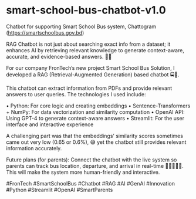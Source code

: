 # smart-school-bus-chatbot-v1.0
Chatbot for supporting Smart School Bus system, Chattogram (https://smartschoolbus.gov.bd)

RAG Chatbot is not just about searching exact info from a dataset; it enhances AI by retrieving relevant knowledge to generate context-aware, accurate, and evidence-based answers. 🚀🤖

For our company FronTech’s new project Smart School Bus Solution, I developed a RAG (Retrieval-Augmented Generation) based chatbot 🚍🤖.

This chatbot can extract information from PDFs and provide relevant answers to user queries. The technologies I used include:

• Python: For core logic and creating embeddings
• Sentence-Transformers + NumPy: For data vectorization and similarity computation
• OpenAI API: Using GPT-4 to generate context-aware answers
• Streamlit: For the user interface and interactive experience

A challenging part was that the embeddings’ similarity scores sometimes came out very low (0.65 or 0.6%), 😅 yet the chatbot still provides relevant information accurately.

Future plans (for parents): Connect the chatbot with the live system so parents can track bus location, departure, and arrival in real-time 📍👨‍👩‍👧‍👦. This will make the system more human-friendly and interactive.

#FronTech #SmartSchoolBus #Chatbot #RAG #AI #GenAI #Innovation #Python #Streamlit #OpenAI #SmartParents
